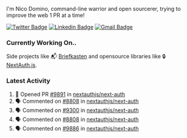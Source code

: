 
I'm Nico Domino, command-line warrior and open sourcerer, trying to improve the web 1 PR at a time!

[![Twitter Badge](https://img.shields.io/badge/-@ndom91-1ca0f1?style=flat-square&labelColor=1ca0f1&logo=twitter&logoColor=white&link=https://twitter.com/ndom91)](https://twitter.com/ndom91) [![Linkedin Badge](https://img.shields.io/badge/-ndom91-blue?style=flat-square&logo=Linkedin&logoColor=white&link=https://www.linkedin.com/in/ndom91/)](https://www.linkedin.com/in/ndom91/) [![Gmail Badge](https://img.shields.io/badge/-yo@ndo.dev-c14438?style=flat-square&logo=mail.ru&logoColor=white&link=mailto:yo@ndo.dev)](mailto:yo@ndo.dev)

### Currently Working On..

Side projects like 📬 [Briefkasten](https://briefkastenhq.com) and opensource libraries like 🔒 [NextAuth.js](https://github.com/nextauthjs/next-auth).

<!--START_SECTION_PROFILE_VIEWS:readme-info-->
<!--END_SECTION_PROFILE_VIEWS:readme-info-->

<!--START_SECTION_DAILY_COMMIT:readme-info-->
<!--END_SECTION_DAILY_COMMIT:readme-info-->

<!--START_SECTION_WEEKLY_COMMIT:readme-info-->
<!--END_SECTION_WEEKLY_COMMIT:readme-info-->

### Latest Activity

<!--START_SECTION:activity-->
1. 💪 Opened PR [#9891](https://github.com/nextauthjs/next-auth/pull/9891) in [nextauthjs/next-auth](https://github.com/nextauthjs/next-auth)
2. 🗣 Commented on [#8808](https://github.com/nextauthjs/next-auth/pull/8808#issuecomment-1925355810) in [nextauthjs/next-auth](https://github.com/nextauthjs/next-auth)
3. 🗣 Commented on [#9300](https://github.com/nextauthjs/next-auth/issues/9300#issuecomment-1925346872) in [nextauthjs/next-auth](https://github.com/nextauthjs/next-auth)
4. 🗣 Commented on [#8808](https://github.com/nextauthjs/next-auth/pull/8808#issuecomment-1925345853) in [nextauthjs/next-auth](https://github.com/nextauthjs/next-auth)
5. 🗣 Commented on [#9886](https://github.com/nextauthjs/next-auth/issues/9886#issuecomment-1925338645) in [nextauthjs/next-auth](https://github.com/nextauthjs/next-auth)
<!--END_SECTION:activity-->
